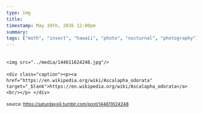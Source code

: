 ```yaml
---
type: img
title: 
timestamp: May 19th, 2016 12:00pm
summary: 
tags: ["moth", "insect", "hawaii", "photo", "nocturnal", "photography"]
---
```


                
                
                
                                                                                        <img src="../media/144611624248.jpg"/>
                                                                                          <div class="caption"><p><a href="https://en.wikipedia.org/wiki/Ascalapha_odorata" target="_blank">https://en.wikipedia.org/wiki/Ascalapha_odorata</a><br/></p> </div>
                                    
                
                
                
                
                                
<small>source: https://saturdayxiii.tumblr.com/post/144611624248</small>